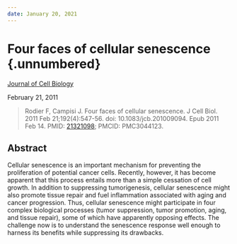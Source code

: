 ```yaml
---
date: January 20, 2021
---
```


# Four faces of cellular senescence {.unnumbered}

[Journal of Cell Biology](https://rupress.org/jcb/article/192/4/547/36360/Four-faces-of-cellular-senescenceFour-faces-of)

February 21, 2011

> Rodier F, Campisi J. Four faces of cellular senescence. J Cell Biol. 2011 Feb
> 21;192(4):547-56. doi: 10.1083/jcb.201009094. Epub 2011 Feb 14. PMID:
> [21321098](https://pubmed.ncbi.nlm.nih.gov/21321098); PMCID: PMC3044123.

## Abstract

Cellular senescence is an important mechanism for preventing the proliferation
of potential cancer cells. Recently, however, it has become apparent that this
process entails more than a simple cessation of cell growth. In addition to
suppressing tumorigenesis, cellular senescence might also promote tissue repair
and fuel inflammation associated with aging and cancer progression. Thus,
cellular senescence might participate in four complex biological processes
(tumor suppression, tumor promotion, aging, and tissue repair), some of which
have apparently opposing effects. The challenge now is to understand the
senescence response well enough to harness its benefits while suppressing its
drawbacks.
